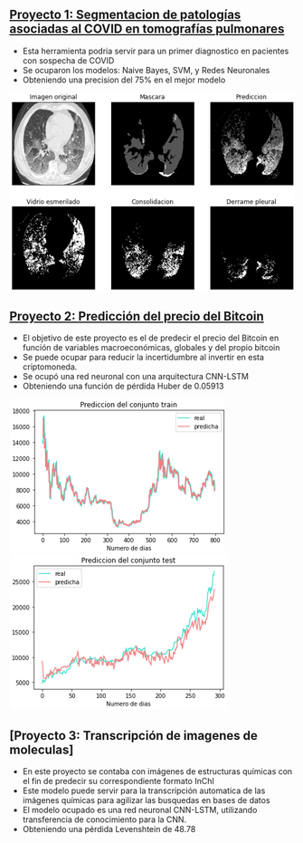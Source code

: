 
## [Proyecto 1: Segmentacion de patologías asociadas al COVID en tomografías pulmonares](https://github.com/rodrigoDZ/Segmentacion_covid)

* Esta herramienta podria servir para un primer diagnostico en pacientes con sospecha de COVID
* Se ocuparon los modelos: Naive Bayes, SVM, y Redes Neuronales
* Obteniendo una precision del 75% en el mejor modelo

![](/Images/ejemplo1.png)


## [Proyecto 2: Predicción del precio del Bitcoin](https://github.com/rodrigoDZ/bitcoins_pricing)

* El objetivo de este proyecto es el de predecir el precio del Bitcoin en función de variables macroeconómicas, globales y del propio bitcoin
* Se puede ocupar para reducir la incertidumbre al invertir en esta criptomoneda.
* Se ocupó una red neuronal con una arquitectura CNN-LSTM 
* Obteniendo una función de pérdida Huber de 0.05913

![](/Images/triain_proyecto2.png)![](/Images/test_proyecto2.png)


## [Proyecto 3: Transcripción de imagenes de moleculas]
* En este proyecto se contaba con imágenes de estructuras químicas con el fin de predecir su correspondiente formato InChI
* Este modelo puede servir para la transcripción automatica de las imágenes químicas para agilizar las busquedas en bases de datos
* El modelo ocupado es una red neuronal CNN-LSTM, utilizando transferencia de conocimiento para la CNN.
* Obteniendo una pérdida Levenshtein de 48.78 
